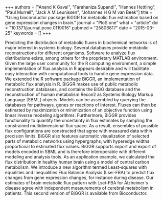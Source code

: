 +++
authors = ["Anand K Gavai", "Farahaniza Supandi", "Hannes Hettling", "Paul Murrell", "Jack A M Leunissen", "Johannes H G M van Beek"]
title = "Using bioconductor package BiGGR for metabolic flux estimation based on gene expression changes in brain."
journal = "PloS one"
what = "article"
doi = "10.1371/journal.pone.0119016"
pubmed = "25806817"
date = "2015-03-25"
keywords = []
+++

Predicting the distribution of metabolic fluxes in biochemical networks is of major interest in systems biology. Several databases provide metabolic reconstructions for different organisms. Software to analyze flux distributions exists, among others for the proprietary MATLAB environment. Given the large user community for the R computing environment, a simple implementation of flux analysis in R appears desirable and will facilitate easy interaction with computational tools to handle gene expression data. We extended the R software package BiGGR, an implementation of metabolic flux analysis in R. BiGGR makes use of public metabolic reconstruction databases, and contains the BiGG database and the reconstruction of human metabolism Recon2 as Systems Biology Markup Language (SBML) objects. Models can be assembled by querying the databases for pathways, genes or reactions of interest. Fluxes can then be estimated by maximization or minimization of an objective function using linear inverse modeling algorithms. Furthermore, BiGGR provides functionality to quantify the uncertainty in flux estimates by sampling the constrained multidimensional flux space. As a result, ensembles of possible flux configurations are constructed that agree with measured data within precision limits. BiGGR also features automatic visualization of selected parts of metabolic networks using hypergraphs, with hyperedge widths proportional to estimated flux values. BiGGR supports import and export of models encoded in SBML and is therefore interoperable with different modeling and analysis tools. As an application example, we calculated the flux distribution in healthy human brain using a model of central carbon metabolism. We introduce a new algorithm termed Least-squares with equalities and inequalities Flux Balance Analysis (Lsei-FBA) to predict flux changes from gene expression changes, for instance during disease. Our estimates of brain metabolic flux pattern with Lsei-FBA for Alzheimer's disease agree with independent measurements of cerebral metabolism in patients. This second version of BiGGR is available from Bioconductor. 